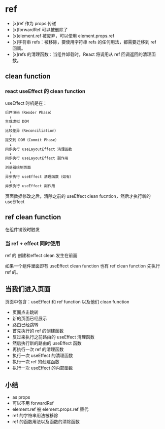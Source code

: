 # ref

- [x]ref 作为 props 传递
- [x]forwardRef 可以被删除了
- [x]element.ref 被废弃，可以使用 element.props.ref
- [x]字符串 refs：被移除，要使用字符串 refs 的任何用法，都需要迁移到 ref 回调。
- [x]refs 的清理函数：当组件卸载时，React 将调用从 ref 回调返回的清理函数。


## clean function

### react useEffect 的 clean function

useEffect 时机是在：

```sh
组件渲染（Render Phase）
  ↓
生成虚拟 DOM
  ↓
比较差异（Reconciliation）
  ↓
提交到 DOM（Commit Phase）
  ↓
同步执行 useLayoutEffect 清理函数
  ↓
同步执行 useLayoutEffect 副作用
  ↓
浏览器绘制页面
  ↓
异步执行 useEffect 清理函数（如有）
  ↓
异步执行 useEffect 副作用
```

页面数据修改之后，清除之前的 useEffect clean fucntion，然后才执行新的 useEffect

## ref clean function

在组件销毁时触发

### 当 ref + effect 同时使用


ref 的 创建和effect clean 发生在前面

如果一个组件里面即有 useEffect clean function 也有 ref clean function 先执行 ref 的。

## 当我们进入页面

页面中包含：useEffect 和 ref function 以及他们 clean function

- 页面点击跳转
- 新的页面已经展示
- 路由已经跳转
- 首先执行的 ref 的创建函数
- 反过来执行之前路由的 useEffect 清理函数
- 然后执行新的路由的 useEffect 函数
- 再执行一次 ref 的清理函数
- 执行一次 useEffect 的清理函数
- 执行一次 ref 的创建函数
- 执行一次 useEffect 的内部函数

## 小结

- as props
- 可以不用 forwardRef
- element.ref 被 element.props.ref 替代
- ref 的字符串用法被移除
- ref 的函数用法以及函数的清除函数
